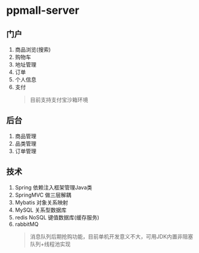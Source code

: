 # ppmall-server

## 门户
1. 商品浏览(搜索)
2. 购物车
3. 地址管理
4. 订单
5. 个人信息
6. 支付
   > 目前支持支付宝沙箱环境

## 后台
1. 商品管理
2. 品类管理
3. 订单管理

## 技术
1. Spring 依赖注入框架管理Java类
2. SpringMVC 做三层解耦
3. Mybatis 对象关系映射
4. MySQL 关系型数据库
5. redis NoSQL 键值数据库(缓存服务)
6. rabbitMQ 
   > 消息队列后期抢购功能，目前单机开发意义不大，可用JDK内置非阻塞队列+线程池实现